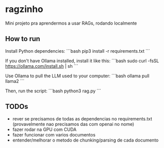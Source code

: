 # ragzinho

Mini projeto pra aprendermos a usar RAGs, rodando localmente

## How to run

Install Python dependencies:
´´´bash
pip3 install -r requirements.txt
´´´

If you don't have Ollama installed, install it like this:
´´´bash
sudo curl -fsSL https://ollama.com/install.sh | sh
´´´

Use Ollama to pull the LLM used to your computer:
´´´bash
ollama pull llama2
´´´

Then, run the script:
´´´bash
python3 rag.py
´´´


## TODOs
* rever se precisamos de todas as dependencias no requirements.txt (provavelmente nao precisamos das com openai no nome)
* fazer rodar na GPU com CUDA
* fazer funcionar com varios documentos
* entender/melhorar o metodo de chunking/parsing de cada documento